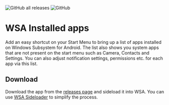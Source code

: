 ![GitHub all releases](https://img.shields.io/github/downloads/infinitepower18/wsa-installedapps/total)
![GitHub](https://img.shields.io/github/license/infinitepower18/wsa-installedapps)

# WSA Installed apps
Add an easy shortcut on your Start Menu to bring up a list of apps installed on Windows Subsystem for Android. The list also shows you system apps that are not present on the start menu such as Camera, Contacts and Settings. You can also adjust notification settings, permissions etc. for each app via this list.

## Download
Download the app from the [releases page](https://github.com/infinitepower18/WSA-InstalledApps/releases/latest) and sideload it into WSA. You can use [WSA Sideloader](https://github.com/infinitepower18/WSA-Sideloader) to simplify the process.
